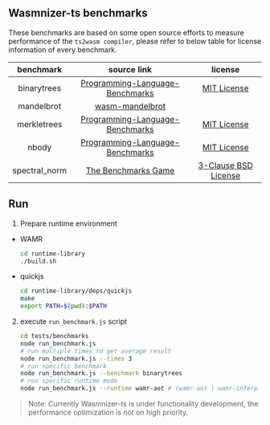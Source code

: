 ## Wasmnizer-ts benchmarks

These benchmarks are based on some open source efforts to measure performance of the `ts2wasm compiler`, please refer to below table for license information of every benchmark.

|  benchmark  |  source link  |   license   |
|  :-----:  |  :-----:  | :-----:  |
| binarytrees | [Programming-Language-Benchmarks](https://github.com/hanabi1224/Programming-Language-Benchmarks/blob/main/bench/algorithm/binarytrees/1.ts) | [MIT License](./MIT_LICENSE.txt) |
| mandelbrot | [wasm-mandelbrot](https://github.com/ColinEberhardt/wasm-mandelbrot/blob/master/assemblyscript/mandelbrot.ts) | |
| merkletrees | [Programming-Language-Benchmarks](https://github.com/hanabi1224/Programming-Language-Benchmarks/blob/main/bench/algorithm/merkletrees/1.ts) | [MIT License](./MIT_LICENSE.txt) |
| nbody | [Programming-Language-Benchmarks](https://github.com/hanabi1224/Programming-Language-Benchmarks/blob/main/bench/algorithm/nbody/6.ts) | [MIT License](./MIT_LICENSE.txt) |
| spectral_norm | [The Benchmarks Game](https://benchmarksgame-team.pages.debian.net/benchmarksgame/program/spectralnorm-typescript-1.html) | [3-Clause BSD License](./BSD_LICENSE.txt) |

## Run

1. Prepare runtime environment

- WAMR

    ``` bash
    cd runtime-library
    ./build.sh
    ```

- quickjs

    ``` bash
    cd runtime-library/deps/quickjs
    make
    export PATH=$(pwd):$PATH
    ```

2. execute `run_benchmark.js` script

    ``` bash
    cd tests/benchmarks
    node run_benchmark.js
    # run multiple times to get average result
    node run_benchmark.js --times 3
    # run specific benchmark
    node run_benchmark.js --benchmark binarytrees
    # run specific runtime mode
    node run_benchmark.js --runtime wamr-aot # (wamr-aot | wamr-interp | qjs)
    ```

> Note: Currently Wasmnizer-ts is under functionality development, the performance optimization is not on high priority.
